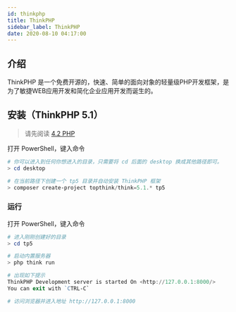 ```yaml
---
id: thinkphp
title: ThinkPHP
sidebar_label: ThinkPHP
date: 2020-08-10 04:17:00
---
```


## 介绍

ThinkPHP 是一个免费开源的，快速、简单的面向对象的轻量级PHP开发框架，是为了敏捷WEB应用开发和简化企业应用开发而诞生的。

## 安装（ThinkPHP 5.1）

> 请先阅读 [4.2 PHP](4.2PHP.md)

打开 PowerShell，键入命令  
~~~PowerShell
# 你可以进入到任何你想进入的目录，只需要将 cd 后面的 desktop 换成其他路径即可。
> cd desktop

# 在当前路径下创建一个 tp5 目录并自动安装 ThinkPHP 框架
> composer create-project topthink/think=5.1.* tp5
~~~

### 运行

打开 PowerShell，键入命令  
~~~PowerShell
# 进入刚刚创建好的目录
> cd tp5

# 启动内置服务器
> php think run

# 出现如下提示
ThinkPHP Development server is started On <http://127.0.0.1:8000/>
You can exit with `CTRL-C`

# 访问浏览器并进入地址 http://127.0.0.1:8000
~~~